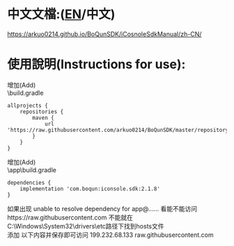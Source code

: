 [EN]:https://github.com/arkuo0214/BoQunSDK/blob/master/repository/com/boqun/iconsole.sdk/README.md
# 中文文檔:([EN]/中文)
https://arkuo0214.github.io/BoQunSDK/iCosnoleSdkManual/zh-CN/
<br/>
# 使用說明(Instructions for use):  
增加(Add)  
\build.gradle  


    allprojects {
    	repositories {
    		maven {
    			url 'https://raw.githubusercontent.com/arkuo0214/BoQunSDK/master/repository'
    		}
    	}
    }
    

增加(Add)    
\app\build.gradle  


    dependencies {
    	implementation 'com.boqun:iconsole.sdk:2.1.8'
    }
    
如果出现 unable to resolve dependency for app@...... 看能不能访问https://raw.githubusercontent.com 不能就在C:\Windows\System32\drivers\etc路径下找到hosts文件  
添加 以下内容并保存即可访问 199.232.68.133 raw.githubusercontent.com  
